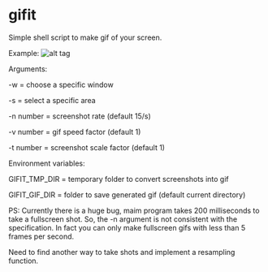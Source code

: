 # gifit

Simple shell script to make gif of your screen.

Example:
![alt tag](http://s24.postimg.org/h6dln48j9/2015_12_23_03_21_53_gif.gif)

Arguments:

-w = choose a specific window

-s = select a specific area

-n number = screenshot rate (default 15/s)

-v number = gif speed factor (default 1)

-t number = screenshot scale factor (default 1)


Environment variables:

GIFIT_TMP_DIR = temporary folder to convert screenshots into gif

GIFIT_GIF_DIR = folder to save generated gif (default current directory)


PS: Currently there is a huge bug, maim program takes 200 milliseconds to take a fullscreen shot. So, the -n argument is not consistent with the specification. In fact you can only make fullscreen gifs with less than 5 frames per second.

Need to find another way to take shots and implement a resampling function.

